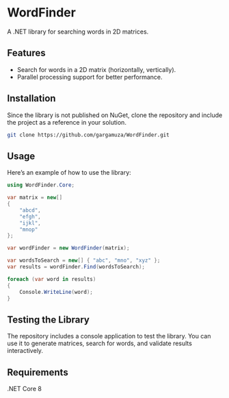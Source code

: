 # WordFinder

A .NET library for searching words in 2D matrices.

## Features

- Search for words in a 2D matrix (horizontally, vertically).
- Parallel processing support for better performance.

## Installation

Since the library is not published on NuGet, clone the repository and include the project as a reference in your solution.

```bash
git clone https://github.com/gargamuza/WordFinder.git
```

## Usage

Here’s an example of how to use the library:

```csharp
using WordFinder.Core;

var matrix = new[]
{
    "abcd",
    "efgh",
    "ijkl",
    "mnop"
};

var wordFinder = new WordFinder(matrix);

var wordsToSearch = new[] { "abc", "mno", "xyz" };
var results = wordFinder.Find(wordsToSearch);

foreach (var word in results)
{
    Console.WriteLine(word);
}

```

## Testing the Library

The repository includes a console application to test the library. You can use it to generate matrices, search for words, and validate results interactively.


## Requirements

.NET Core 8

